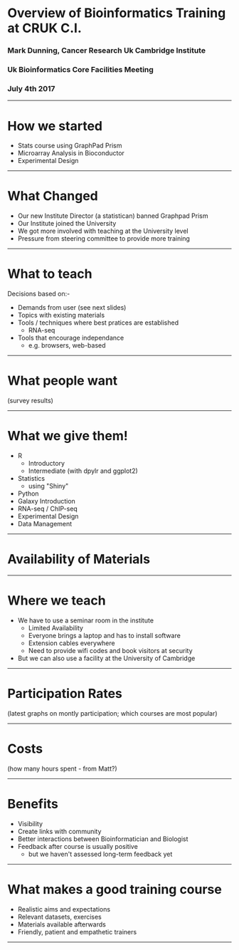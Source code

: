 # Overview of Bioinformatics Training at CRUK C.I.
### Mark Dunning, Cancer Research Uk Cambridge Institute
### Uk Bioinformatics Core Facilities Meeting
### July 4th 2017
---

# How we started

- Stats course using GraphPad Prism
- Microarray Analysis in Bioconductor
- Experimental Design

---

# What Changed

- Our new Institute Director (a statistican) banned Graphpad Prism
- Our Institute joined the University
- We got more involved with teaching at the University level
- Pressure from steering committee to provide more training

---

# What to teach

Decisions based on:-

- Demands from user (see next slides)
- Topics with existing materials
- Tools / techniques where best pratices are established
  + RNA-seq
- Tools that encourage independance
  + e.g. browsers, web-based

---

# What people want

(survey results)

---

# What we give them!

- R
  + Introductory 
  + Intermediate (with dpylr and ggplot2)
- Statistics
  + using "Shiny"
- Python
- Galaxy Introduction
- RNA-seq / ChIP-seq
- Experimental Design
- Data Management

---

# Availability of Materials


---

# Where we teach

- We have to use a seminar room in the institute
  + Limited Availability
  + Everyone brings a laptop and has to install software
  + Extension cables everywhere
  + Need to provide wifi codes and book visitors at security
- But we can also use a facility at the University of Cambridge

---

# Participation Rates

(latest graphs on montly participation; which courses are most popular)

---

#  Costs

(how many hours spent - from Matt?)

---

# Benefits

- Visibility
- Create links with community
- Better interactions between Bioinformatician and Biologist
- Feedback after course is usually positive
  + but we haven't assessed long-term feedback yet

---

# What makes a good training course

- Realistic aims and expectations
- Relevant datasets, exercises
- Materials available afterwards
- Friendly, patient and empathetic trainers

---

